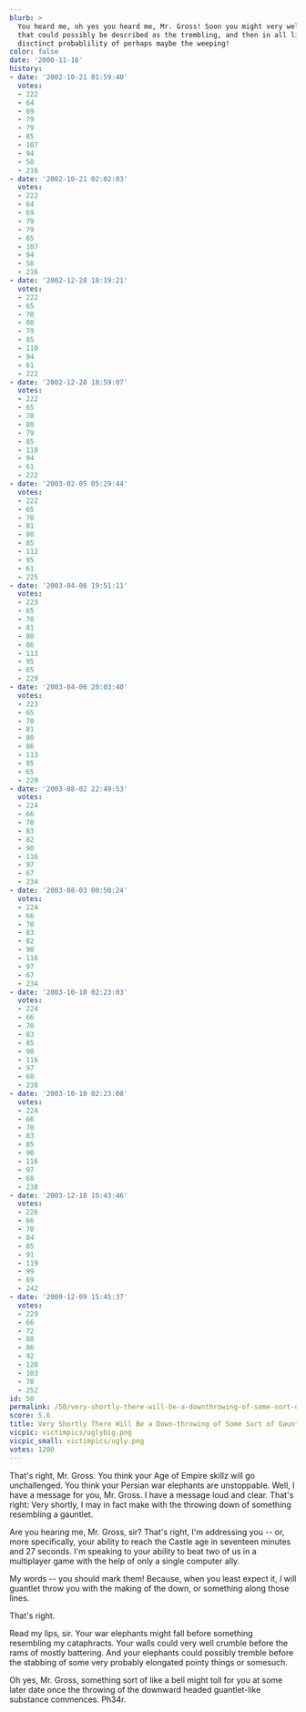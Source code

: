 ```yaml
---
blurb: >
  You heard me, oh yes you heard me, Mr. Gross! Soon you might very well begin a gesture
  that could possibly be described as the trembling, and then in all likelyhood the
  disctinct probablility of perhaps maybe the weeping!
color: false
date: '2000-11-16'
history:
- date: '2002-10-21 01:59:40'
  votes:
  - 222
  - 64
  - 69
  - 79
  - 79
  - 85
  - 107
  - 94
  - 58
  - 216
- date: '2002-10-21 02:02:03'
  votes:
  - 222
  - 64
  - 69
  - 79
  - 79
  - 85
  - 107
  - 94
  - 58
  - 216
- date: '2002-12-28 18:19:21'
  votes:
  - 222
  - 65
  - 70
  - 80
  - 79
  - 85
  - 110
  - 94
  - 61
  - 222
- date: '2002-12-28 18:59:07'
  votes:
  - 222
  - 65
  - 70
  - 80
  - 79
  - 85
  - 110
  - 94
  - 61
  - 222
- date: '2003-02-05 05:29:44'
  votes:
  - 222
  - 65
  - 70
  - 81
  - 80
  - 85
  - 112
  - 95
  - 61
  - 225
- date: '2003-04-06 19:51:11'
  votes:
  - 223
  - 65
  - 70
  - 81
  - 80
  - 86
  - 113
  - 95
  - 65
  - 229
- date: '2003-04-06 20:03:40'
  votes:
  - 223
  - 65
  - 70
  - 81
  - 80
  - 86
  - 113
  - 95
  - 65
  - 229
- date: '2003-08-02 22:49:53'
  votes:
  - 224
  - 66
  - 70
  - 83
  - 82
  - 90
  - 116
  - 97
  - 67
  - 234
- date: '2003-08-03 00:50:24'
  votes:
  - 224
  - 66
  - 70
  - 83
  - 82
  - 90
  - 116
  - 97
  - 67
  - 234
- date: '2003-10-10 02:23:03'
  votes:
  - 224
  - 66
  - 70
  - 83
  - 85
  - 90
  - 116
  - 97
  - 68
  - 238
- date: '2003-10-10 02:23:08'
  votes:
  - 224
  - 66
  - 70
  - 83
  - 85
  - 90
  - 116
  - 97
  - 68
  - 238
- date: '2003-12-18 10:43:46'
  votes:
  - 226
  - 66
  - 70
  - 84
  - 85
  - 91
  - 119
  - 99
  - 69
  - 242
- date: '2009-12-09 15:45:37'
  votes:
  - 229
  - 66
  - 72
  - 88
  - 86
  - 92
  - 120
  - 103
  - 70
  - 252
id: 50
permalink: /50/very-shortly-there-will-be-a-downthrowing-of-some-sort-of-gauntletlike-object/
score: 5.6
title: Very Shortly There Will Be a Down-throwing of Some Sort of Gauntlet-like Object
vicpic: victimpics/uglybig.png
vicpic_small: victimpics/ugly.png
votes: 1200
---
```


That's right, Mr. Gross. You think your Age of Empire skillz will go
unchallenged. You think your Persian war elephants are unstoppable.
Well, I have a message for you, Mr. Gross. I have a message loud and
clear. That's right: Very shortly, I may in fact make with the throwing
down of something resembling a gauntlet.

Are you hearing me, Mr. Gross, sir? That's right, I'm addressing you --
or, more specifically, your ability to reach the Castle age in seventeen
minutes and 27 seconds. I'm speaking to your ability to beat two of us
in a multiplayer game with the help of only a single computer ally.

My words -- you should mark them! Because, when you least expect it, *I*
will guantlet throw you with the making of the down, or something along
those lines.

That's right.

Read my lips, sir. Your war elephants might fall before something
resembling my cataphracts. Your walls could very well crumble before the
rams of mostly battering. And your elephants could possibly tremble
before the stabbing of some very probably elongated pointy things or
somesuch.

Oh yes, Mr. Gross, something sort of like a bell might toll for you at
some later date once the throwing of the downward headed guantlet-like
substance commences. Ph34r.